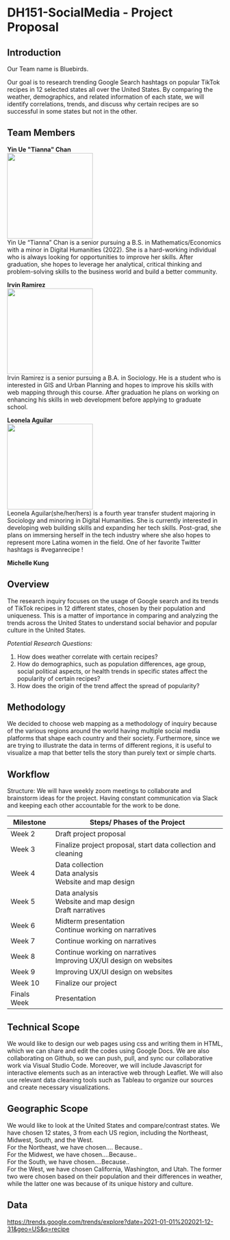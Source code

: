 # DH151-SocialMedia - Project Proposal

## Introduction
Our Team name is Bluebirds.
 
Our goal is to research trending Google Search hashtags on popular TikTok recipes in 12 selected states all over the United States. By comparing the weather, demographics, and related information of each state, we will identify correlations, trends, and discuss why certain recipes are so successful in some states but not in the other. 
 
## Team Members
**Yin Ue "Tianna" Chan** <br>
<img src="https://media-exp1.licdn.com/dms/image/C5603AQE1rl-7O7DIqA/profile-displayphoto-shrink_800_800/0/1558023875966?e=1655337600&v=beta&t=81lA8R8NIq4fjkHsiKX49BaHsQ5oA_SeAMQnkAGFxvE" width="200"> <br>
Yin Ue “Tianna” Chan is a senior pursuing a B.S. in Mathematics/Economics with a minor in Digital Humanities (2022). She is a hard-working individual who is always looking for opportunities to improve her skills. After graduation, she hopes to leverage her analytical, critical thinking and problem-solving skills to the business world and build a better community.
 
**Irvin Ramirez** <br>
<img src="https://i.ibb.co/JdjDmK9/image.jpg" width="200"> <br>
Irvin Ramirez is a senior pursuing a B.A. in Sociology. He is a student who is interested in GIS and Urban Planning and hopes to improve his skills with web mapping through this course. After graduation he plans on working on enhancing his skills in web development before applying to graduate school. 
 
**Leonela Aguilar** <br>
<img src="https://wspucla.files.wordpress.com/2021/06/thumbnail_leonela-aguilar_photo.jpg" width="200"> <br>
Leonela Aguilar(she/her/hers) is a fourth year transfer student majoring in Sociology and minoring in Digital Humanities. She is currently interested in developing web building skills and expanding her tech skills. Post-grad, she plans on immersing herself in the tech industry where she also hopes to represent more Latina women in the field. One of her favorite Twitter hashtags is #veganrecipe ! 
 
**Michelle Kung** <br>
<!--<img src="  " width="200"> <br>-->
 
 
## Overview
The research inquiry focuses on the usage of Google search and its trends of TikTok recipes in 12 different states, chosen by their population and uniqueness. This is a matter of importance in comparing and analyzing the trends across the United States to understand social behavior and popular culture in the United States. 
 
<i> Potential Research Questions: </i> 
1. How does weather correlate with certain recipes?  <br>
2. How do demographics, such as population differences, age group, social political aspects, or health trends in specific states affect the popularity of certain recipes? <br>
3. How does the origin of the trend affect the spread of popularity?
 
## Methodology
We decided to choose web mapping as a methodology of inquiry because of the various regions around the world having multiple social media platforms that shape each country and their society. Furthermore, since we are trying to illustrate the data in terms of different regions, it is useful to visualize a map that better tells the story than purely text or simple charts.
 
## Workflow
Structure: We will have weekly zoom meetings to collaborate and brainstorm ideas for the project. Having constant communication via Slack and keeping each other accountable for the work to be done. <br>
 
| Milestone | Steps/ Phases of the Project |
| --- | --- |
| Week 2 | Draft project proposal |
| Week 3 | Finalize project proposal, start data collection and cleaning |
| Week 4 | Data collection <br> Data analysis <br> Website and map design |
| Week 5 | Data analysis <br> Website and map design <br> Draft narratives |
| Week 6 | Midterm presentation <br> Continue working on narratives|
| Week 7 | Continue working on narratives <br> |
| Week 8 | Continue working on narratives <br> Improving UX/UI design on websites |
| Week 9 | Improving UX/UI design on websites <br>|
| Week 10 | Finalize our project |
| Finals Week | Presentation |
 
## Technical Scope
We would like to design our web pages using css and writing them in HTML, which we can share and edit the codes using Google Docs. We are also collaborating on Github, so we can push, pull, and sync our collaborative work via Visual Studio Code. Moreover, we will include Javascript for interactive elements such as an interactive web through Leaflet. We will also use relevant data cleaning tools such as Tableau to organize our sources and create necessary visualizations. 
 
## Geographic Scope
We would like to look at the United States and compare/contrast states. We have chosen 12 states, 3 from each US region, including the Northeast, Midwest, South, and the West.<br>
For the Northeast, we have chosen…. Because..<br>
For the Midwest, we have chosen….Because..<br>
For the South, we have chosen….Because..<br>
For the West, we have chosen California, Washington, and Utah. The former two were chosen based on their population and their differences in weather, while the latter one was because of its unique history and culture. <br>
 
## Data
https://trends.google.com/trends/explore?date=2021-01-01%202021-12-31&geo=US&q=recipe
 
 
